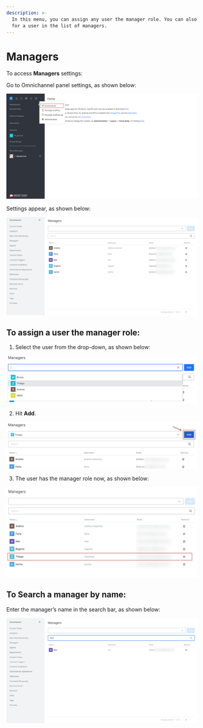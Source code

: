 ```yaml
---
description: >-
  In this menu, you can assign any user the manager role. You can also search
  for a user in the list of managers.
---
```


# Managers

To access **Managers** settings:

Go to Omnichannel panel settings, as shown below:

![](../../../.gitbook/assets/0%20%288%29%20%285%29%20%285%29%20%285%29%20%283%29.png)

Settings appear, as shown below:

![](../../../.gitbook/assets/image%20%2825%29.png)

## **To assign a user the manager role:**

1. Select the user from the drop-down, as shown below:

![](../../../.gitbook/assets/2%20%285%29.png)

2. Hit **Add**.

![](../../../.gitbook/assets/image%20%2826%29.png)

3. The user has the manager role now, as shown below:

![](../../../.gitbook/assets/image%20%2824%29.png)

## **To Search a manager by name:**

Enter the manager’s name in the search bar, as shown below:

![](../../../.gitbook/assets/image%20%2827%29.png)


